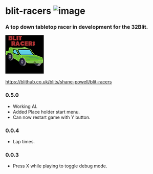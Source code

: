 # blit-racers ![image](https://github.com/shane-powell/blit-racers/workflows/Build/badge.svg)

### A top down tabletop racer in development for the 32Blit.
![image](https://github.com/shane-powell/blit-racers/blob/main/assets/title.png)

https://blithub.co.uk/blits/shane-powell/blit-racers

### 0.5.0
- Working AI.
- Added Place holder start menu.
- Can now restart game with Y button.
### 0.0.4
- Lap times.

### 0.0.3 
- Press X while playing to toggle debug mode.
